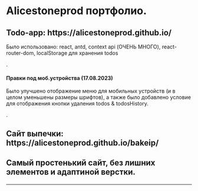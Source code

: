 <h1>Alicestoneprod портфолио.</h1>
</hr>

<h2>Todo-app: https://alicestoneprod.github.io/</h2>
<p>Было использовано: react, antd, context api (ОЧЕНЬ МНОГО), react-router-dom, localStorage для хранения todos</p>.
</hr>

<h4>Правки под моб.устройства (17.08.2023)</h4>
<p>Было улучшено отображение меню для мобильных устройств (и в целом уменьшены размеры шрифтов), а также было добавлено условие для отображения кнопки удаления todos & todosHistory.</p>.
</hr>

<h2>Сайт выпечки: https://alicestoneprod.github.io/bakeip/<h2>
<p>Самый простенький сайт, без лишних элементов и адаптиной верстки.</p>
<hr>
